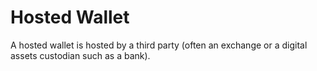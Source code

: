 # Hosted Wallet

A hosted wallet is hosted by a third party (often an exchange or a digital assets custodian such as a bank).
